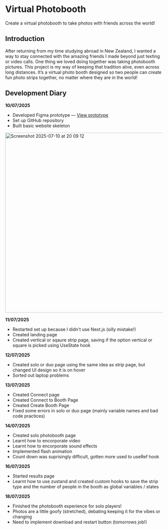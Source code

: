 # Virtual Photobooth  
Create a virtual photobooth to take photos with friends across the world!

## Introduction  
After returning from my time studying abroad in New Zealand, I wanted a way to stay connected with the amazing friends I made beyond just texting or video calls.
One thing we loved doing together was taking photobooth pictures. This project is my way of keeping that tradition alive, even across long distances. It’s a virtual photo booth designed so two people can create fun photo strips together, no matter where they are in the world! 

## Development Diary  
**10/07/2025**  
- Developed Figma prototype — [View prototype](https://www.figma.com/design/QTpciTQhUHVdmLbuC2xEau/photo-booth?node-id=0-1&t=cuTlROAF8cG6rYR1-1)  
- Set up GitHub repository  
- Built basic website skeleton  

<img width="946" height="575" alt="Screenshot 2025-07-10 at 20 09 12" src="https://github.com/user-attachments/assets/de22c283-889a-4896-a643-bdc1b2325f82" />

**11/07/2025**  
- Restarted set up because I didn't use Next.js (silly mistake!)
- Created landing page
- Created vertical or sqaure strip page, saving if the option vertical or square is picked using UseState hook 

**12/07/2025**  
- Created solo or duo page using the same idea as strip page, but changed UI design so it is on hover 
- Sorted out laptop problems 

**13/07/2025**  
- Created Connect page
- Created Connect to Booth Page
- Created Create Booth Page 
- Fixed some errors in solo or duo page (mainly variable names and bad code practices)

**14/07/2025**  
- Created solo photobooth page 
- Learnt how to encorporate video 
- Learnt how to encorporate sound effects
- Implemented flash animation 
- Count down was suprisingly difficult, gotten more used to useRef hook 


**16/07/2025**  
- Started results page
- Learnt how to use zustand and created custom hooks to save the strip type and the number of people in the booth as global variables / states 

**18/07/2025**
- Finished the photobooth experience for solo players!
- Photos are a little goofy (stretched), debating keeping it for the vibes or changing 
- Need to implement download and restart button (tomorrows job!)